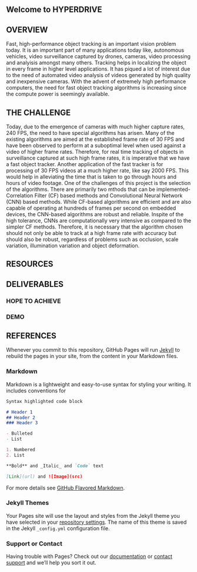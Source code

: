 ## Welcome to HYPERDRIVE 

<!-- <style>a.nav { color: #585858; border-radius: 5px; background: #E6E6E6; padding: .2em .7em; text-decoration: none; margin: .5em .5em; display:inline-block; }a.nav:hover { background: #D8D8D8; color: black;}a.nav.selected { background: #D8D8D8; font-weight: bold; }small{color: #5e5e5e; display:block;text-align:center;margin-bottom: 1em;}</style>
<div style="text-align: center;"><a class="nav" href="https://millenniumfalcon418.github.io/hyperdrive/finalreport" target="_blank">Final Report</a> <a class="nav" href="https://millenniumfalcon418.github.io/hyperdrive/proposal" target="_blank">Proposal</a> <a class="nav"  href="https://millenniumfalcon418.github.io/hyperdrive/checkpoint" target="_blank">Checkpoint Report</a></div> -->

## OVERVIEW
Fast, high-performance object tracking is an important vision problem today. It is an important part of many applications today like, autonomous vehicles, video surveillance captured by drones, cameras, video processing and analyisis amongst many others. Tracking helps in localizing the object in every frame in higher level applications. It has piqued a lot of interest due to the need of automated video analysis of videos generated by high quality and inexpensive cameras. With the advent of extremely high performance computers, the need for fast object tracking algorithms is increasing since the compute power is seemingly available.

## THE CHALLENGE
Today, due to the emergence of cameras with much higher capture rates, 240 FPS, the need to have special algorithms has arisen. Many of the existing algorithms are aimed at the established frame rate of 30 FPS and have been observed to perform at a suboptimal level when used against a video of higher frame rates. Therefore, for real time tracking of objects in surveillance captured at such high frame rates, it is imperative that we have a fast object tracker. Another application of the fast tracker is for processing of 30 FPS videos at a much higher rate, like say 2000 FPS. This would help in alleviating the time that is taken to go through hours and hours of video footage.
One of the challenges of this project is the selection of the algorithms. There are primarily two mthods that can be implemented- Correlation Filter (CF) based methods and Convolutional Neural Network (CNN) based methods. While CF-based algorithms are efficient and are also capable of operating at hundreds of frames per second on embedded devices, the CNN-based algorithms are robust and reliable. Inspite of the high tolerance, CNNs are computationally very intensive as compared to the simpler CF methods.
Therefore, it is necessary that the algorithm chosen should not only be able to track at a high frame rate with accuracy but should also be robust, regardless of problems such as occlusion, scale variation, illumination variation and object deformation.
## RESOURCES

## DELIVERABLES
### HOPE TO ACHIEVE

### DEMO

## REFERENCES



Whenever you commit to this repository, GitHub Pages will run [Jekyll](https://jekyllrb.com/) to rebuild the pages in your site, from the content in your Markdown files.

### Markdown

Markdown is a lightweight and easy-to-use syntax for styling your writing. It includes conventions for

```markdown
Syntax highlighted code block

# Header 1
## Header 2
### Header 3

- Bulleted
- List

1. Numbered
2. List

**Bold** and _Italic_ and `Code` text

[Link](url) and ![Image](src)
```

For more details see [GitHub Flavored Markdown](https://guides.github.com/features/mastering-markdown/).

### Jekyll Themes

Your Pages site will use the layout and styles from the Jekyll theme you have selected in your [repository settings](https://github.com/millenniumfalcon418/hyperdrive/settings). The name of this theme is saved in the Jekyll `_config.yml` configuration file.

### Support or Contact

Having trouble with Pages? Check out our [documentation](https://help.github.com/categories/github-pages-basics/) or [contact support](https://github.com/contact) and we’ll help you sort it out.
